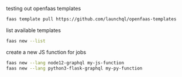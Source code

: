 testing out openfaas templates

```sh
faas template pull https://github.com/launchql/openfaas-templates
```

list available templates

```sh
faas new --list
```

create a new JS function for jobs

```sh
faas new --lang node12-graphql my-js-function
faas new --lang python3-flask-graphql my-py-function
```